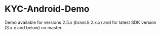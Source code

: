 # KYC-Android-Demo

Demo available for versions 2.5.x (branch 2.х.x) and for latest SDK version (3.x.x and below) on master
